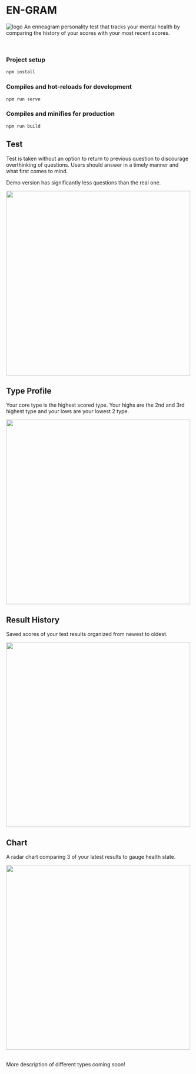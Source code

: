 # EN-GRAM

![logo](../vue/readme/homepage.png)
An enneagram personality test that tracks your mental health by comparing the history of your scores with your most recent scores.

<br/>

### Project setup

```
npm install
```

### Compiles and hot-reloads for development

```
npm run serve
```

### Compiles and minifies for production

```
npm run build
```

## Test

<p>Test is taken without an option to return to previous question to discourage overthinking of questions. Users should answer in a timely manner and what first comes to mind.</P>
<p>Demo version has significantly less questions than the real one.</p>
<img src="https://user-images.githubusercontent.com/16319058/171530700-787d2311-1616-4f69-869f-dd1c7498f4e3.png" width="500"/>

<br/>

## Type Profile

<p>Your core type is the highest scored type.  Your highs are the 2nd and 3rd highest type and your lows are your lowest 2 type.</p>
<img src="https://user-images.githubusercontent.com/16319058/171530951-32d933f6-311b-4e74-afff-4e8fb5ec67d3.png" width="500"/>

<br/>

## Result History

<p>Saved scores of your test results organized from newest to oldest.</P>
<img src="https://user-images.githubusercontent.com/16319058/171531400-f8bec213-c732-4e0b-8d9b-d286eec0388a.png" width="500"/>

<br/>

## Chart

<p>A radar chart comparing 3 of your latest results to gauge health state.</P>
<img src="https://user-images.githubusercontent.com/16319058/171531145-e6051c74-0f8c-4802-bcae-9afdc09c846b.png" width="500"/>
<br/>

<br/>
<p>More description of different types coming soon!</p>
